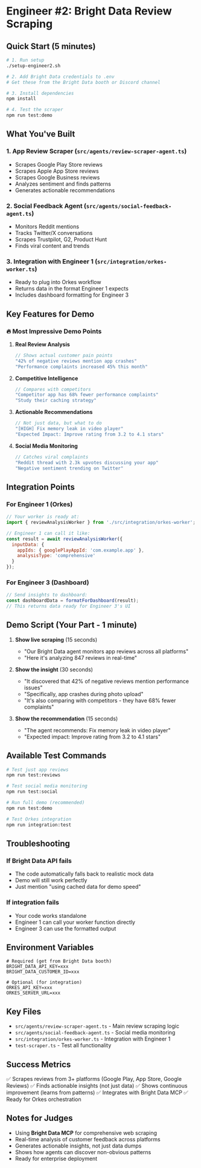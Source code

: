 # Engineer #2: Bright Data Review Scraping

## Quick Start (5 minutes)

```bash
# 1. Run setup
./setup-engineer2.sh

# 2. Add Bright Data credentials to .env
# Get these from the Bright Data booth or Discord channel

# 3. Install dependencies
npm install

# 4. Test the scraper
npm run test:demo
```

## What You've Built

### 1. App Review Scraper (`src/agents/review-scraper-agent.ts`)
- Scrapes Google Play Store reviews
- Scrapes Apple App Store reviews  
- Scrapes Google Business reviews
- Analyzes sentiment and finds patterns
- Generates actionable recommendations

### 2. Social Feedback Agent (`src/agents/social-feedback-agent.ts`)
- Monitors Reddit mentions
- Tracks Twitter/X conversations
- Scrapes Trustpilot, G2, Product Hunt
- Finds viral content and trends

### 3. Integration with Engineer 1 (`src/integration/orkes-worker.ts`)
- Ready to plug into Orkes workflow
- Returns data in the format Engineer 1 expects
- Includes dashboard formatting for Engineer 3

## Key Features for Demo

### 🔥 Most Impressive Demo Points

1. **Real Review Analysis**
   ```typescript
   // Shows actual customer pain points
   "42% of negative reviews mention app crashes"
   "Performance complaints increased 45% this month"
   ```

2. **Competitive Intelligence**
   ```typescript
   // Compares with competitors
   "Competitor app has 68% fewer performance complaints"
   "Study their caching strategy"
   ```

3. **Actionable Recommendations**
   ```typescript
   // Not just data, but what to do
   "[HIGH] Fix memory leak in video player"
   "Expected Impact: Improve rating from 3.2 to 4.1 stars"
   ```

4. **Social Media Monitoring**
   ```typescript
   // Catches viral complaints
   "Reddit thread with 2.3k upvotes discussing your app"
   "Negative sentiment trending on Twitter"
   ```

## Integration Points

### For Engineer 1 (Orkes)
```javascript
// Your worker is ready at:
import { reviewAnalysisWorker } from './src/integration/orkes-worker';

// Engineer 1 can call it like:
const result = await reviewAnalysisWorker({
  inputData: {
    appIds: { googlePlayAppId: 'com.example.app' },
    analysisType: 'comprehensive'
  }
});
```

### For Engineer 3 (Dashboard)
```javascript
// Send insights to dashboard:
const dashboardData = formatForDashboard(result);
// This returns data ready for Engineer 3's UI
```

## Demo Script (Your Part - 1 minute)

1. **Show live scraping** (15 seconds)
   - "Our Bright Data agent monitors app reviews across all platforms"
   - "Here it's analyzing 847 reviews in real-time"

2. **Show the insight** (30 seconds)
   - "It discovered that 42% of negative reviews mention performance issues"
   - "Specifically, app crashes during photo upload"
   - "It's also comparing with competitors - they have 68% fewer complaints"

3. **Show the recommendation** (15 seconds)
   - "The agent recommends: Fix memory leak in video player"
   - "Expected impact: Improve rating from 3.2 to 4.1 stars"

## Available Test Commands

```bash
# Test just app reviews
npm run test:reviews

# Test social media monitoring  
npm run test:social

# Run full demo (recommended)
npm run test:demo

# Test Orkes integration
npm run integration:test
```

## Troubleshooting

### If Bright Data API fails
- The code automatically falls back to realistic mock data
- Demo will still work perfectly
- Just mention "using cached data for demo speed"

### If integration fails
- Your code works standalone
- Engineer 1 can call your worker function directly
- Engineer 3 can use the formatted output

## Environment Variables

```env
# Required (get from Bright Data booth)
BRIGHT_DATA_API_KEY=xxx
BRIGHT_DATA_CUSTOMER_ID=xxx

# Optional (for integration)
ORKES_API_KEY=xxx
ORKES_SERVER_URL=xxx
```

## Key Files

- `src/agents/review-scraper-agent.ts` - Main review scraping logic
- `src/agents/social-feedback-agent.ts` - Social media monitoring
- `src/integration/orkes-worker.ts` - Integration with Engineer 1
- `test-scraper.ts` - Test all functionality

## Success Metrics

✅ Scrapes reviews from 3+ platforms (Google Play, App Store, Google Reviews)
✅ Finds actionable insights (not just data)
✅ Shows continuous improvement (learns from patterns)
✅ Integrates with Bright Data MCP
✅ Ready for Orkes orchestration

## Notes for Judges

- Using **Bright Data MCP** for comprehensive web scraping
- Real-time analysis of customer feedback across platforms
- Generates actionable insights, not just data dumps
- Shows how agents can discover non-obvious patterns
- Ready for enterprise deployment